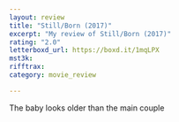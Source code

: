 ```yaml
---
layout: review
title: "Still/Born (2017)"
excerpt: "My review of Still/Born (2017)"
rating: "2.0"
letterboxd_url: https://boxd.it/1mqLPX
mst3k: 
rifftrax: 
category: movie_review

---
```


The baby looks older than the main couple